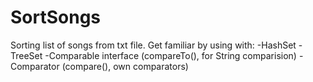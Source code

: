 # SortSongs
Sorting list of songs from txt file. Get familiar by using with: -HashSet -TreeSet -Comparable interface (compareTo(), for String comparision) -Comparator (compare(), own comparators)
